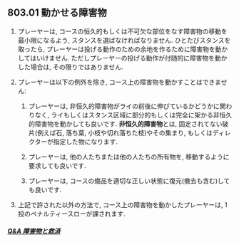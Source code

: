 ## 803.01 動かせる障害物

1. プレーヤーは,
コースの恒久的もしくは不可欠な部位をなす障害物の移動を最小限になるよう,
スタンスを選ばなければなりません.
ひとたびスタンスを取ったら,
プレーヤーは投げる動作のための余地を作るために障害物を動かしてはいけません.
ただしプレーヤーの投げる動作が付随的に障害物を動かした場合は,
その限りではありません.

1. プレーヤーは以下の例外を除き,
コース上の障害物を動かすことはできません:

    1. プレーヤーは,
    非恒久的障害物がライの前後に伸びているかどうかに関わりなく,
    ライもしくはスタンス区域に部分的もしくは完全に架かる非恒久的障害物を動かしても良いです.
    **非恒久的障害物**とは,
    固定されてない破片(例えば石, 落ち葉, 小枝や切れ落ちた枝)やその集まり,
    もしくはディレクターが指定した物になります.

    1. プレーヤーは,
    他の人たちまたは他の人たちの所有物を,
    移動するように要求しても良いです.

    1. プレーヤーは,
    コースの備品を適切な正しい状態に復元(撤去も含む)しても良いです.

1. 上記で許された以外の方法で,
コース上の障害物を動かしたプレーヤーは,
1投のペナルティースローが課されます.

##### [Q&A 障害物と救済](qa-obs)
